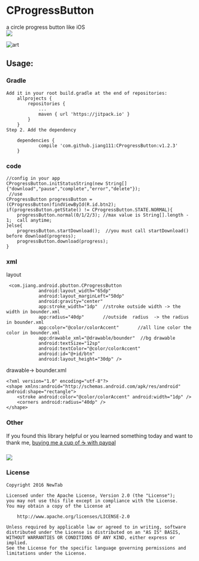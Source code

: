 # CProgressButton

a circle progress button like iOS <br />
[![](https://jitpack.io/v/jiang111/CProgressButton.svg)](https://jitpack.io/#jiang111/CProgressButton) <br />

![art](https://raw.githubusercontent.com/jiang111/CProgressButton/master/art/art2.gif)

## Usage:

### Gradle
```
Add it in your root build.gradle at the end of repositories:
	allprojects {
		repositories {
			...
			maven { url 'https://jitpack.io' }
		}
	}
Step 2. Add the dependency

	dependencies {
	        compile 'com.github.jiang111:CProgressButton:v1.2.3'
	}
```


### code
```
//config in your app
CProgressButton.initStatusString(new String[]{"download","pause","complete","error","delete"});
 //use 
CProgressButton progressButton = (CProgressButton)findViewById(R.id.btn2);
if(progressButton.getState() != CProgressButton.STATE.NORMAL){
	progressButton.normal(0/1/2/3); //max value is String[].length - 1;  call anytime;
}else{
	progressButton.startDownload();  //you must call startDownload() before download(progress);
	progressButton.download(progress);
}
```
### xml

layout
```
 <com.jiang.android.pbutton.CProgressButton
            android:layout_width="65dp"
            android:layout_marginLeft="50dp"
            android:gravity="center"
            app:stroke_width="1dp"  //stroke outside width -> the width in bounder.xml
            app:radius="40dp"       //outside  radius  -> the radius in bounder.xml
            app:color="@color/colorAccent"       //all line color the color in bounder.xml
            app:drawable_xml="@drawable/bounder"  //bg drawable
            android:textSize="12sp"
            android:textColor="@color/colorAccent"
            android:id="@+id/btn"
            android:layout_height="30dp" />
```
drawable-> bounder.xml
```
<?xml version="1.0" encoding="utf-8"?>
<shape xmlns:android="http://schemas.android.com/apk/res/android" android:shape="rectangle">
    <stroke android:color="@color/colorAccent" android:width="1dp" />
    <corners android:radius="40dp" />
</shape>
```

### Other
 If you found this library helpful or you learned something today and want to thank me, [buying me a cup of ☕️  with paypal](https://www.paypal.me/jyuesong) <br /><br />
![](https://raw.githubusercontent.com/jiang111/RxJavaApp/master/qrcode/wechat_alipay.png)


### License

    Copyright 2016 NewTab

    Licensed under the Apache License, Version 2.0 (the "License");
    you may not use this file except in compliance with the License.
    You may obtain a copy of the License at

        http://www.apache.org/licenses/LICENSE-2.0

    Unless required by applicable law or agreed to in writing, software
    distributed under the License is distributed on an "AS IS" BASIS,
    WITHOUT WARRANTIES OR CONDITIONS OF ANY KIND, either express or implied.
    See the License for the specific language governing permissions and
    limitations under the License.
